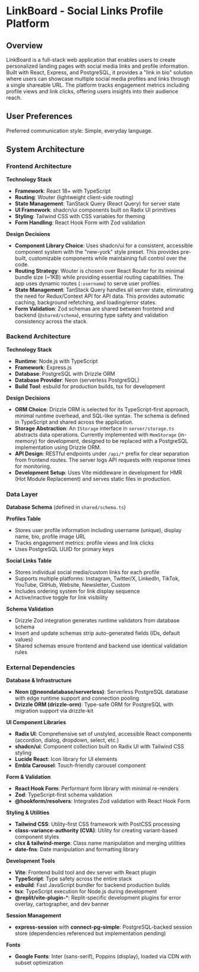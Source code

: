 # LinkBoard - Social Links Profile Platform

## Overview

LinkBoard is a full-stack web application that enables users to create personalized landing pages with social media links and profile information. Built with React, Express, and PostgreSQL, it provides a "link in bio" solution where users can showcase multiple social media profiles and links through a single shareable URL. The platform tracks engagement metrics including profile views and link clicks, offering users insights into their audience reach.

## User Preferences

Preferred communication style: Simple, everyday language.

## System Architecture

### Frontend Architecture

**Technology Stack**
- **Framework**: React 18+ with TypeScript
- **Routing**: Wouter (lightweight client-side routing)
- **State Management**: TanStack Query (React Query) for server state
- **UI Framework**: shadcn/ui components built on Radix UI primitives
- **Styling**: Tailwind CSS with CSS variables for theming
- **Form Handling**: React Hook Form with Zod validation

**Design Decisions**
- **Component Library Choice**: Uses shadcn/ui for a consistent, accessible component system with the "new-york" style preset. This provides pre-built, customizable components while maintaining full control over the code.
- **Routing Strategy**: Wouter is chosen over React Router for its minimal bundle size (~1KB) while providing essential routing capabilities. The app uses dynamic routes (`:username`) to serve user profiles.
- **State Management**: TanStack Query handles all server state, eliminating the need for Redux/Context API for API data. This provides automatic caching, background refetching, and loading/error states.
- **Form Validation**: Zod schemas are shared between frontend and backend (`@shared/schema`), ensuring type safety and validation consistency across the stack.

### Backend Architecture

**Technology Stack**
- **Runtime**: Node.js with TypeScript
- **Framework**: Express.js
- **Database**: PostgreSQL with Drizzle ORM
- **Database Provider**: Neon (serverless PostgreSQL)
- **Build Tool**: esbuild for production builds, tsx for development

**Design Decisions**
- **ORM Choice**: Drizzle ORM is selected for its TypeScript-first approach, minimal runtime overhead, and SQL-like syntax. The schema is defined in TypeScript and shared across the application.
- **Storage Abstraction**: An `IStorage` interface in `server/storage.ts` abstracts data operations. Currently implemented with `MemStorage` (in-memory) for development, designed to be replaced with a PostgreSQL implementation using Drizzle ORM.
- **API Design**: RESTful endpoints under `/api/*` prefix for clear separation from frontend routes. The server logs API requests with response times for monitoring.
- **Development Setup**: Uses Vite middleware in development for HMR (Hot Module Replacement) and serves static files in production.

### Data Layer

**Database Schema** (defined in `shared/schema.ts`)

**Profiles Table**
- Stores user profile information including username (unique), display name, bio, profile image URL
- Tracks engagement metrics: profile views and link clicks
- Uses PostgreSQL UUID for primary keys

**Social Links Table**
- Stores individual social media/custom links for each profile
- Supports multiple platforms: Instagram, Twitter/X, LinkedIn, TikTok, YouTube, GitHub, Website, Newsletter, Custom
- Includes ordering system for link display sequence
- Active/inactive toggle for link visibility

**Schema Validation**
- Drizzle Zod integration generates runtime validators from database schema
- Insert and update schemas strip auto-generated fields (IDs, default values)
- Shared schemas ensure frontend and backend use identical validation rules

### External Dependencies

**Database & Infrastructure**
- **Neon (@neondatabase/serverless)**: Serverless PostgreSQL database with edge runtime support and connection pooling
- **Drizzle ORM (drizzle-orm)**: Type-safe ORM for PostgreSQL with migration support via drizzle-kit

**UI Component Libraries**
- **Radix UI**: Comprehensive set of unstyled, accessible React components (accordion, dialog, dropdown, select, etc.)
- **shadcn/ui**: Component collection built on Radix UI with Tailwind CSS styling
- **Lucide React**: Icon library for UI elements
- **Embla Carousel**: Touch-friendly carousel component

**Form & Validation**
- **React Hook Form**: Performant form library with minimal re-renders
- **Zod**: TypeScript-first schema validation
- **@hookform/resolvers**: Integrates Zod validation with React Hook Form

**Styling & Utilities**
- **Tailwind CSS**: Utility-first CSS framework with PostCSS processing
- **class-variance-authority (CVA)**: Utility for creating variant-based component styles
- **clsx & tailwind-merge**: Class name manipulation and merging utilities
- **date-fns**: Date manipulation and formatting library

**Development Tools**
- **Vite**: Frontend build tool and dev server with React plugin
- **TypeScript**: Type safety across the entire stack
- **esbuild**: Fast JavaScript bundler for backend production builds
- **tsx**: TypeScript execution for Node.js during development
- **@replit/vite-plugin-***: Replit-specific development plugins for error overlay, cartographer, and dev banner

**Session Management**
- **express-session** with **connect-pg-simple**: PostgreSQL-backed session store (dependencies referenced but implementation pending)

**Fonts**
- **Google Fonts**: Inter (sans-serif), Poppins (display), loaded via CDN with subset optimization